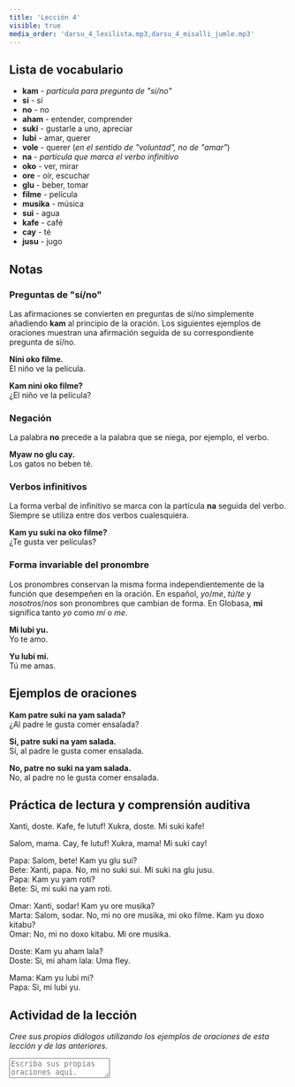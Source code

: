 ```yaml
---
title: 'Lección 4'
visible: true
media_order: 'darsu_4_lexilista.mp3,darsu_4_misalli_jumle.mp3'
---
```


## Lista de vocabulario

* **kam** - _partícula para pregunta de "sí/no"_
* **si** - sí
* **no** - no
* **aham** - entender, comprender
* **suki** - gustarle a uno, apreciar
* **lubi** - amar, querer
* **vole** - querer (_en el sentido de "voluntad", no de "amar"_)
* **na** - _partícula que marca el verbo infinitivo_
* **oko** - ver, mirar
* **ore** - oír, escuchar
* **glu** - beber, tomar
* **filme** - película
* **musika** - música
* **sui** - agua
* **kafe** - café
* **cay** - té
* **jusu** - jugo

## Notas
### Preguntas de "sí/no"

Las afirmaciones se convierten en preguntas de sí/no simplemente añadiendo **kam** al principio de la oración. Los siguientes ejemplos de oraciones muestran una afirmación seguida de su correspondiente pregunta de sí/no.

**Nini oko filme.**  
El niño ve la película.

**Kam nini oko filme?**  
¿El niño ve la película?

### Negación 

La palabra **no** precede a la palabra que se niega, por ejemplo, el verbo.

**Myaw no glu cay.**  
Los gatos no beben té.

### Verbos infinitivos

La forma verbal de infinitivo se marca con la partícula **na** seguida del verbo. Siempre se utiliza entre dos verbos cualesquiera.

**Kam yu suki na oko filme?**  
¿Te gusta ver películas?

### Forma invariable del pronombre

Los pronombres conservan la misma forma independientemente de la función que desempeñen en la oración. En español, _yo_/_me_, _tú_/_te_ y _nosotros_/_nos_ son pronombres que cambian de forma. En Globasa, **mi** significa tanto _yo_ como _mí_ o _me_.

**Mi lubi yu.**  
Yo te amo.

**Yu lubi mi.**  
Tú me amas.

## Ejemplos de oraciones

**Kam patre suki na yam salada?**  
¿Al padre le gusta comer ensalada?

**Si, patre suki na yam salada.**  
Sí, al padre le gusta comer ensalada.

**No, patre no suki na yam salada.**  
No, al padre no le gusta comer ensalada.

## Práctica de lectura y comprensión auditiva

Xanti, doste. Kafe, fe lutuf! Xukra, doste. Mi suki kafe!

Salom, mama. Cay, fe lutuf! Xukra, mama! Mi suki cay!

Papa: Salom, bete! Kam yu glu sui?  
Bete: Xanti, papa. No, mi no suki sui. Mi suki na glu jusu.  
Papa: Kam yu yam roti?  
Bete: Si, mi suki na yam roti.

Omar: Xanti, sodar! Kam yu ore musika?  
Marta: Salom, sodar. No, mi no ore musika, mi oko filme. Kam yu doxo kitabu?  
Omar: No, mi no doxo kitabu. Mi ore musika.

Doste: Kam yu aham lala?  
Doste: Si, mi aham lala: Uma fley.

Mama: Kam yu lubi mi?  
Papa: Si, mi lubi yu. 

## Actividad de la lección

_Cree sus propios diálogos utilizando los ejemplos de oraciones de esta lección y de las anteriores._

<textarea width="100%" spellcheck="false" placeholder="Escriba sus propias oraciones aquí."></textarea>